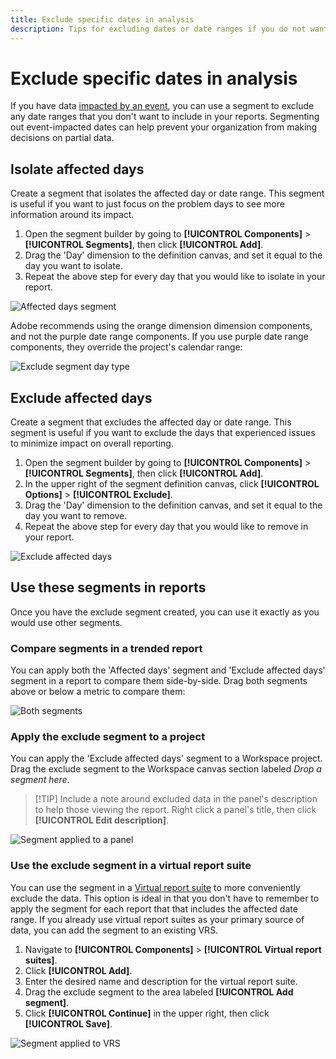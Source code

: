 ```yaml
---
title: Exclude specific dates in analysis
description: Tips for excluding dates or date ranges if you do not want to include it in reports.
---
```


# Exclude specific dates in analysis

If you have data [impacted by an event](/help/technotes/event-impacted.md), you can use a segment to exclude any date ranges that you don't want to include in your reports. Segmenting out event-impacted dates can help prevent your organization from making decisions on partial data.

## Isolate affected days

Create a segment that isolates the affected day or date range. This segment is useful if you want to just focus on the problem days to see more information around its impact.

1. Open the segment builder by going to **[!UICONTROL Components]** > **[!UICONTROL Segments]**, then click **[!UICONTROL Add]**.
2. Drag the 'Day' dimension to the definition canvas, and set it equal to the day you want to isolate.
3. Repeat the above step for every day that you would like to isolate in your report.

![Affected days segment](../assets/affected_days.jpg)

Adobe recommends using the orange dimension dimension components, and not the purple date range components. If you use purple date range components, they override the project's calendar range:

![Exclude segment day type](../assets/exclude_segment_day_type.jpg)

## Exclude affected days

Create a segment that excludes the affected day or date range. This segment is useful if you want to exclude the days that experienced issues to minimize impact on overall reporting.

1. Open the segment builder by going to **[!UICONTROL Components]** > **[!UICONTROL Segments]**, then click **[!UICONTROL Add]**.
2. In the upper right of the segment definition canvas, click **[!UICONTROL Options]** > **[!UICONTROL Exclude]**.
3. Drag the 'Day' dimension to the definition canvas, and set it equal to the day you want to remove.
4. Repeat the above step for every day that you would like to remove in your report.

![Exclude affected days](../assets/exclude_affected_days.jpg)

## Use these segments in reports

Once you have the exclude segment created, you can use it exactly as you would use other segments.

### Compare segments in a trended report

You can apply both the 'Affected days' segment and 'Exclude affected days' segment in a report to compare them side-by-side. Drag both segments above or below a metric to compare them:

![Both segments](../assets/affected_and_exclude.png)

### Apply the exclude segment to a project

You can apply the 'Exclude affected days' segment to a Workspace project. Drag the exclude segment to the Workspace canvas section labeled *Drop a segment here*.

>[!TIP] Include a note around excluded data in the panel's description to help those viewing the report. Right click a panel's title, then click **[!UICONTROL Edit description]**.

![Segment applied to a panel](../assets/exclude_segment_panel.jpg)

### Use the exclude segment in a virtual report suite

You can use the segment in a [Virtual report suite](../../vrs/vrs-about.md) to more conveniently exclude the data. This option is ideal in that you don't have to remember to apply the segment for each report that that includes the affected date range. If you already use virtual report suites as your primary source of data, you can add the segment to an existing VRS.

1. Navigate to **[!UICONTROL Components]** > **[!UICONTROL Virtual report suites]**.
2. Click **[!UICONTROL Add]**.
3. Enter the desired name and description for the virtual report suite.
4. Drag the exclude segment to the area labeled **[!UICONTROL Add segment]**.
5. Click **[!UICONTROL Continue]** in the upper right, then click **[!UICONTROL Save]**.

![Segment applied to VRS](../assets/exclude_segment_vrs.png)
